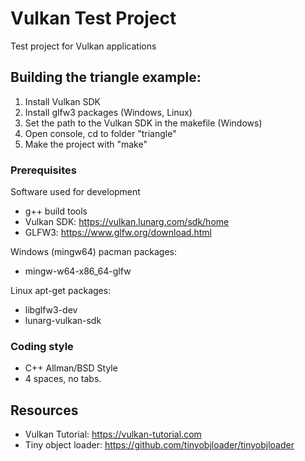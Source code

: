 # Vulkan Test Project

Test project for Vulkan applications

## Building the triangle example:

1. Install Vulkan SDK
2. Install glfw3 packages (Windows, Linux)
3. Set the path to the Vulkan SDK in the makefile (Windows)
4. Open console, cd to folder "triangle"
5. Make the project with "make"

### Prerequisites

Software used for development
* g++ build tools
* Vulkan SDK: https://vulkan.lunarg.com/sdk/home
* GLFW3: https://www.glfw.org/download.html

Windows (mingw64) pacman packages:
* mingw-w64-x86_64-glfw

Linux apt-get packages:
* libglfw3-dev
* lunarg-vulkan-sdk

### Coding style

* C++ Allman/BSD Style
* 4 spaces, no tabs.

## Resources

* Vulkan Tutorial: https://vulkan-tutorial.com
* Tiny object loader: https://github.com/tinyobjloader/tinyobjloader
